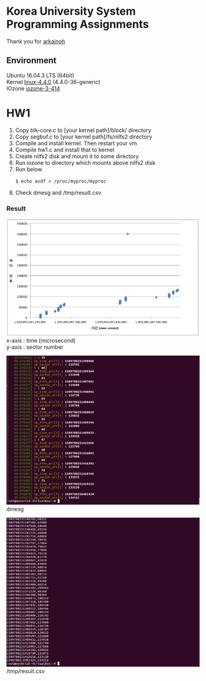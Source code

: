 # Korea University System Programming Assignments

Thank you for [arkainoh](https://github.com/arkainoh/FileSystem-Profiling)

## Environment
Ubuntu 16.04.3 LTS (64bit)  
Kernel [linux-4.4.0](https://www.kernel.org/pub/linux/kernel/v4.x/linux-4.4.tar.gz) (4.4.0-36-generic)  
IOzone [iozone-3-414](http://iozone.org/src/current/iozone3_414.tar)  

# HW1
1. Copy blk-core.c to [your kernel path]/block/    directory
1. Copy segbuf.c   to [your kernel path]/fs/nilfs2 directory
1. Compile and install kernel. Then restart your vm
1. Compile hw1.c and install that to kernel
1. Create nilfs2 disk and mount it to some directory
1. Run iozone to directory which mounts above nilfs2 disk
1. Run below
    ```
    $ echo asdf > /proc/myproc/myproc
    ```
1. Check dmesg and /tmp/result.csv

### Result
![hw1_1.png](https://github.com/Noverish/KU-SP-2017-Fall/blob/master/images/hw1_1.PNG?raw=true)  
x-axis : time (microsecond)  
y-axis : sector number  

![hw1_2.png](https://github.com/Noverish/KU-SP-2017-Fall/blob/master/images/hw1_2.PNG?raw=true)  
dmesg  

![hw1_3.png](https://github.com/Noverish/KU-SP-2017-Fall/blob/master/images/hw1_3.PNG?raw=true)  
/tmp/result.csv  
